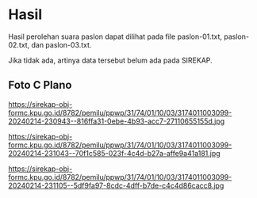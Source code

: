 # Hasil

Hasil perolehan suara paslon dapat dilihat pada file paslon-01.txt, paslon-02.txt, dan paslon-03.txt.

Jika tidak ada, artinya data tersebut belum ada pada SIREKAP.

## Foto C Plano

https://sirekap-obj-formc.kpu.go.id/8782/pemilu/ppwp/31/74/01/10/03/3174011003099-20240214-230943--816ffa31-0ebe-4b93-acc7-27110655155d.jpg

https://sirekap-obj-formc.kpu.go.id/8782/pemilu/ppwp/31/74/01/10/03/3174011003099-20240214-231043--70f1c585-023f-4c4d-b27a-affe9a41a181.jpg

https://sirekap-obj-formc.kpu.go.id/8782/pemilu/ppwp/31/74/01/10/03/3174011003099-20240214-231105--5df9fa97-8cdc-4dff-b7de-c4c4d86cacc8.jpg
